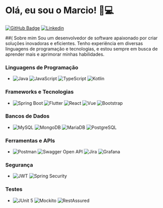 # Olá, eu sou o Marcio! 👋💻

[![GitHub Badge](https://img.shields.io/badge/GitHub-100000?style=for-the-badge&logo=github&logoColor=white)](link_para_seu_perfil_no_github) [![Linkedin](https://img.shields.io/badge/LinkedIn-0077B5?style=for-the-badge&logo=linkedin&logoColor=white)](linkedin.com/in/marciofilho2004/)

##( Sobre mim
Sou um desenvolvedor de software apaixonado por criar soluções inovadoras e eficientes. Tenho experiência em diversas linguagens de programação e tecnologias, e estou sempre em busca de aprender mais e aprimorar minhas habilidades.

### Linguagens de Programação
- ![Java](https://img.shields.io/badge/Java-ED8B00?style=for-the-badge&logo=java&logoColor=white) ![JavaScript](https://img.shields.io/badge/JavaScript-F7DF1E?style=for-the-badge&logo=javascript&logoColor=black) ![TypeScript](https://img.shields.io/badge/TypeScript-007ACC?style=for-the-badge&logo=typescript&logoColor=white) ![Kotlin](https://img.shields.io/badge/Kotlin-0095D5?style=for-the-badge&logo=kotlin&logoColor=white)

### Frameworks e Tecnologias
- ![Spring Boot](https://img.shields.io/badge/Spring%20Boot-6DB33F?style=for-the-badge&logo=spring-boot&logoColor=white) ![Flutter](https://img.shields.io/badge/Flutter-02569B?style=for-the-badge&logo=flutter&logoColor=white) ![React](https://img.shields.io/badge/React-20232A?style=for-the-badge&logo=react&logoColor=61DAFB) ![Vue](https://img.shields.io/badge/Vue.js-4FC08D?style=for-the-badge&logo=vue.js&logoColor=white) ![Bootstrap](https://img.shields.io/badge/Bootstrap-563D7C?style=for-the-badge&logo=bootstrap&logoColor=white)

### Bancos de Dados
- ![MySQL](https://img.shields.io/badge/MySQL-00000F?style=for-the-badge&logo=mysql&logoColor=white) ![MongoDB](https://img.shields.io/badge/MongoDB-4EA94B?style=for-the-badge&logo=mongodb&logoColor=white) ![MariaDB](https://img.shields.io/badge/MariaDB-003545?style=for-the-badge&logo=mariadb&logoColor=white) ![PostgreSQL](https://img.shields.io/badge/PostgreSQL-316192?style=for-the-badge&logo=postgresql&logoColor=white)

### Ferramentas e APIs
- ![Postman](https://img.shields.io/badge/Postman-FF6C37?style=for-the-badge&logo=postman&logoColor=white) ![Swagger Open API](https://img.shields.io/badge/Swagger-85EA2D?style=for-the-badge&logo=swagger&logoColor=black) ![Jira](https://img.shields.io/badge/Jira-0052CC?style=for-the-badge&logo=jira&logoColor=white) ![Grafana](https://img.shields.io/badge/Grafana-F46800?style=for-the-badge&logo=grafana&logoColor=white)

### Segurança
- ![JWT](https://img.shields.io/badge/JWT-000000?style=for-the-badge&logo=json-web-tokens&logoColor=white) ![Spring Security](https://img.shields.io/badge/Spring%20Security-6DB33F?style=for-the-badge&logo=spring-security&logoColor=white)

### Testes
- ![JUnit 5](https://img.shields.io/badge/JUnit%205-25A162?style=for-the-badge&logo=junit5&logoColor=white) ![Mockito](https://img.shields.io/badge/Mockito-EE4622?style=for-the-badge&logo=mockito&logoColor=white) ![RestAssured](https://img.shields.io/badge/RestAssured-000000?style=for-the-badge&logo=rest-assured&logoColor=white)

